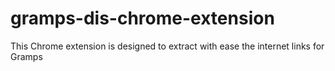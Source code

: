 gramps-dis-chrome-extension
===========================

This Chrome extension is designed to extract with ease the internet links for Gramps
